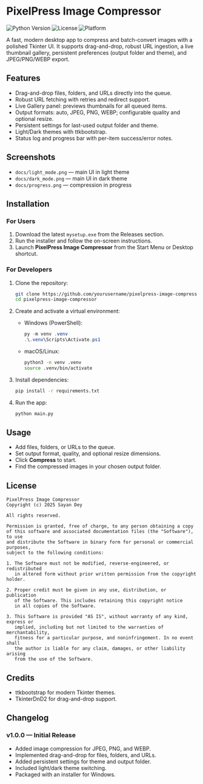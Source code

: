 # PixelPress Image Compressor

![Python Version](https://img.shields.io/badge/python-3.8%2B-blue)
![License](https://img.shields.io/badge/license-Custom-green)
![Platform](https://img.shields.io/badge/platform-Windows-lightgrey)

A fast, modern desktop app to compress and batch-convert images with a polished Tkinter UI. It supports drag-and-drop, robust URL ingestion, a live thumbnail gallery, persistent preferences (output folder and theme), and JPEG/PNG/WEBP export.

## Features

* Drag-and-drop files, folders, and URLs directly into the queue.
* Robust URL fetching with retries and redirect support.
* Live Gallery panel: previews thumbnails for all queued items.
* Output formats: auto, JPEG, PNG, WEBP; configurable quality and optional resize.
* Persistent settings for last-used output folder and theme.
* Light/Dark themes with ttkbootstrap.
* Status log and progress bar with per-item success/error notes.

## Screenshots
* `docs/light_mode.png` — main UI in light theme
* `docs/dark_mode.png` — main UI in dark theme
* `docs/progress.png` — compression in progress

## Installation

### For Users

1. Download the latest `mysetup.exe` from the Releases section.
2. Run the installer and follow the on-screen instructions.
3. Launch **PixelPress Image Compressor** from the Start Menu or Desktop shortcut.

### For Developers

1. Clone the repository:

   ```bash
   git clone https://github.com/yourusername/pixelpress-image-compressor.git
   cd pixelpress-image-compressor
   ```
2. Create and activate a virtual environment:

   * Windows (PowerShell):

     ```powershell
     py -m venv .venv
     .\.venv\Scripts\Activate.ps1
     ```
   * macOS/Linux:

     ```bash
     python3 -m venv .venv
     source .venv/bin/activate
     ```
3. Install dependencies:

   ```bash
   pip install -r requirements.txt
   ```
4. Run the app:

   ```bash
   python main.py
   ```

## Usage

* Add files, folders, or URLs to the queue.
* Set output format, quality, and optional resize dimensions.
* Click **Compress** to start.
* Find the compressed images in your chosen output folder.

## License

```
PixelPress Image Compressor
Copyright (c) 2025 Sayan Dey

All rights reserved.

Permission is granted, free of charge, to any person obtaining a copy
of this software and associated documentation files (the "Software"), to use
and distribute the Software in binary form for personal or commercial purposes,
subject to the following conditions:

1. The Software must not be modified, reverse-engineered, or redistributed
   in altered form without prior written permission from the copyright holder.

2. Proper credit must be given in any use, distribution, or publication
   of the Software. This includes retaining this copyright notice
   in all copies of the Software.

3. This Software is provided "AS IS", without warranty of any kind, express or
   implied, including but not limited to the warranties of merchantability,
   fitness for a particular purpose, and noninfringement. In no event shall
   the author is liable for any claim, damages, or other liability arising
   from the use of the Software.
```

## Credits

* ttkbootstrap for modern Tkinter themes.
* TkinterDnD2 for drag-and-drop support.

## Changelog

### v1.0.0 — Initial Release

* Added image compression for JPEG, PNG, and WEBP.
* Implemented drag-and-drop for files, folders, and URLs.
* Added persistent settings for theme and output folder.
* Included light/dark theme switching.
* Packaged with an installer for Windows.


